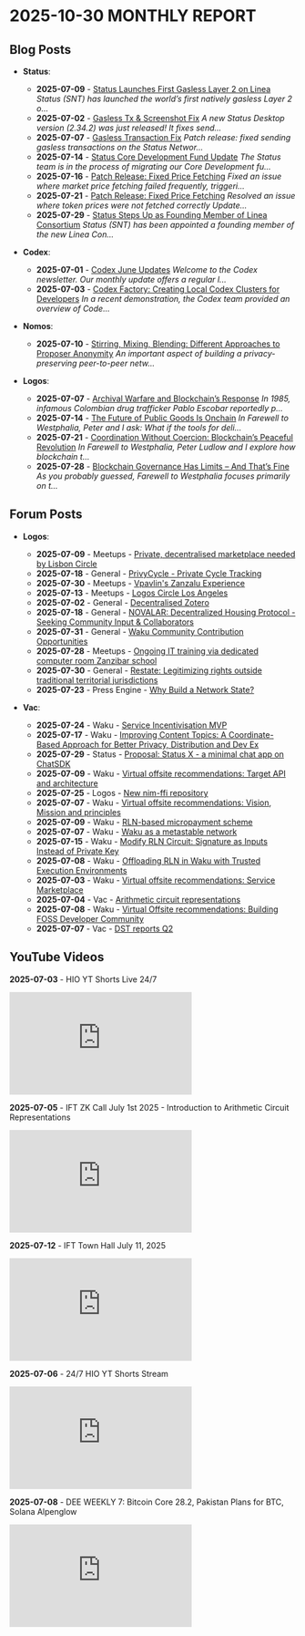# **2025-10-30 MONTHLY REPORT**
## Blog Posts

* **Status**:

  * **2025-07-09** - [Status Launches First Gasless Layer 2 on Linea](https://status.app/blog/status-network-first-gasless-l2)
    _Status (SNT) has launched the world’s first natively gasless Layer 2 o..._
  * **2025-07-02** - [Gasless Tx & Screenshot Fix](https://status.app/blog/gasless-tx-screenshot-fix)
    _A new Status Desktop version (2.34.2) was just released! It fixes send..._
  * **2025-07-07** - [Gasless Transaction Fix](https://status.app/blog/gasless-transaction-fix)
    _Patch release: fixed sending gasless transactions on the Status Networ..._
  * **2025-07-14** - [Status Core Development Fund Update](https://status.app/blog/status-core-development-fund-update)
    _The Status team is in the process of migrating our Core Development fu..._
  * **2025-07-16** - [Patch Release: Fixed Price Fetching](https://status.app/blog/patch-release-fixed-price-fetching)
    _Fixed an issue where market price fetching failed frequently, triggeri..._
  * **2025-07-21** - [Patch Release: Fixed Price Fetching](https://status.app/blog/patch-release-fixed-price-fetching-2)
    _Resolved an issue where token prices were not fetched correctly Update..._
  * **2025-07-29** - [Status Steps Up as Founding Member of Linea Consortium](https://status.app/blog/status-steps-up-as-founding-member-of-linea-consortium)
    _Status (SNT) has been appointed a founding member of the new Linea Con..._

* **Codex**:

  * **2025-07-01** - [Codex June Updates](https://blog.codex.storage/codex-june-updates)
    _Welcome to the Codex newsletter. Our monthly update offers a regular l..._
  * **2025-07-03** - [Codex Factory: Creating Local Codex Clusters for Developers](https://blog.codex.storage/codex-factory-creating-local-codex-clusters-for-developers)
    _In a recent demonstration, the Codex team provided an overview of Code..._

* **Nomos**:

  * **2025-07-10** - [Stirring, Mixing, Blending: Different Approaches to Proposer Anonymity](https://blog.nomos.tech/stirring-mixing-blending-different-approaches-to-proposer-anonymity)
    _An important aspect of building a privacy-preserving peer-to-peer netw..._

* **Logos**:

  * **2025-07-07** - [Archival Warfare and Blockchain’s Response](https://press.logos.co/article/archival-warfare-and-blockchains-response)
    _In 1985, infamous Colombian drug trafficker Pablo Escobar reportedly p..._
  * **2025-07-14** - [The Future of Public Goods Is Onchain](https://press.logos.co/article/the-future-of-public-goods-is-onchain)
    _In Farewell to Westphalia, Peter and I ask: What if the tools for deli..._
  * **2025-07-21** - [Coordination Without Coercion: Blockchain’s Peaceful Revolution](https://press.logos.co/article/coordination-without-coercion-blockchains-peaceful-revolution)
    _In Farewell to Westphalia, Peter Ludlow and I explore how blockchain t..._
  * **2025-07-28** - [Blockchain Governance Has Limits – And That’s Fine](https://press.logos.co/article/blockchain-governance-has-limits-and-thats-fine)
    _As you probably guessed, Farewell to Westphalia focuses primarily on t..._


## Forum Posts

* **Logos**:
  * **2025-07-09** - 
<span class="category">Meetups</span> - [Private, decentralised marketplace needed by Lisbon Circle](https://forum.logos.co/t/private-decentralised-marketplace-needed-by-lisbon-circle/480/1)
  * **2025-07-18** - 
<span class="category">General</span> - [PrivyCycle - Private Cycle Tracking](https://forum.logos.co/t/privycycle-private-cycle-tracking/520/1)
  * **2025-07-30** - 
<span class="category">Meetups</span> - [Vpavlin's Zanzalu Experience](https://forum.logos.co/t/vpavlins-zanzalu-experience/558/1)
  * **2025-07-13** - 
<span class="category">Meetups</span> - [Logos Circle Los Angeles](https://forum.logos.co/t/logos-circle-los-angeles/485/1)
  * **2025-07-02** - 
<span class="category">General</span> - [Decentralised Zotero](https://forum.logos.co/t/decentralised-zotero/475/1)
  * **2025-07-18** - 
<span class="category">General</span> - [NOVALAR: Decentralized Housing Protocol - Seeking Community Input & Collaborators](https://forum.logos.co/t/novalar-decentralized-housing-protocol-seeking-community-input-collaborators/523/1)
  * **2025-07-31** - 
<span class="category">General</span> - [Waku Community Contribution Opportunities](https://forum.logos.co/t/waku-community-contribution-opportunities/561/1)
  * **2025-07-28** - 
<span class="category">Meetups</span> - [Ongoing IT training via dedicated computer room Zanzibar school](https://forum.logos.co/t/ongoing-it-training-via-dedicated-computer-room-zanzibar-school/555/1)
  * **2025-07-30** - 
<span class="category">General</span> - [Restate: Legitimizing rights outside traditional territorial jurisdictions](https://forum.logos.co/t/restate-legitimizing-rights-outside-traditional-territorial-jurisdictions/559/1)
  * **2025-07-23** - 
<span class="category">Press Engine</span> - [Why Build a Network State?](https://forum.logos.co/t/why-build-a-network-state/543/1)

* **Vac**:
  * **2025-07-24** - 
<span class="category">Waku</span> - [Service Incentivisation MVP](https://forum.vac.dev/t/service-incentivisation-mvp/547/1)
  * **2025-07-17** - 
<span class="category">Waku</span> - [Improving Content Topics: A Coordinate-Based Approach for Better Privacy, Distribution and Dev Ex](https://forum.vac.dev/t/improving-content-topics-a-coordinate-based-approach-for-better-privacy-distribution-and-dev-ex/540/1)
  * **2025-07-29** - 
<span class="category">Status</span> - [Proposal: Status X - a minimal chat app on ChatSDK](https://forum.vac.dev/t/proposal-status-x-a-minimal-chat-app-on-chatsdk/550/1)
  * **2025-07-09** - 
<span class="category">Waku</span> - [Virtual offsite recommendations: Target API and architecture](https://forum.vac.dev/t/virtual-offsite-recommendations-target-api-and-architecture/537/1)
  * **2025-07-25** - 
<span class="category">Logos</span> - [New nim-ffi repository](https://forum.vac.dev/t/new-nim-ffi-repository/548/1)
  * **2025-07-07** - 
<span class="category">Waku</span> - [Virtual offsite recommendations: Vision, Mission and principles](https://forum.vac.dev/t/virtual-offsite-recommendations-vision-mission-and-principles/527/1)
  * **2025-07-09** - 
<span class="category">Waku</span> - [RLN-based micropayment scheme](https://forum.vac.dev/t/rln-based-micropayment-scheme/536/1)
  * **2025-07-07** - 
<span class="category">Waku</span> - [Waku as a metastable network](https://forum.vac.dev/t/waku-as-a-metastable-network/529/1)
  * **2025-07-15** - 
<span class="category">Waku</span> - [Modify RLN Circuit: Signature as Inputs Instead of Private Key](https://forum.vac.dev/t/modify-rln-circuit-signature-as-inputs-instead-of-private-key/539/1)
  * **2025-07-08** - 
<span class="category">Waku</span> - [Offloading RLN in Waku with Trusted Execution Environments](https://forum.vac.dev/t/offloading-rln-in-waku-with-trusted-execution-environments/532/1)
  * **2025-07-03** - 
<span class="category">Waku</span> - [Virtual offsite recommendations: Service Marketplace](https://forum.vac.dev/t/virtual-offsite-recommendations-service-marketplace/524/1)
  * **2025-07-04** - 
<span class="category">Vac</span> - [Arithmetic circuit representations](https://forum.vac.dev/t/arithmetic-circuit-representations/525/1)
  * **2025-07-08** - 
<span class="category">Waku</span> - [Virtual Offsite recommendations: Building FOSS Developer Community](https://forum.vac.dev/t/virtual-offsite-recommendations-building-foss-developer-community/533/1)
  * **2025-07-07** - 
<span class="category">Vac</span> - [DST reports Q2](https://forum.vac.dev/t/dst-reports-q2/528/1)


## YouTube Videos

**2025-07-03** - HIO YT Shorts Live 24/7

<iframe width="320" height="180" src="https://www.youtube.com/embed/5LIqJThurrM" title="HIO YT Shorts Live 24/7" frameborder="0" allowfullscreen></iframe>

**2025-07-05** - IFT ZK Call July 1st 2025 - Introduction to Arithmetic Circuit Representations

<iframe width="320" height="180" src="https://www.youtube.com/embed/laZADpEj7v0" title="IFT ZK Call July 1st 2025 - Introduction to Arithmetic Circuit Representations" frameborder="0" allowfullscreen></iframe>

**2025-07-12** - IFT Town Hall July 11, 2025

<iframe width="320" height="180" src="https://www.youtube.com/embed/sWkihw1ehqw" title="IFT Town Hall July 11, 2025" frameborder="0" allowfullscreen></iframe>

**2025-07-06** - 24/7 HIO YT Shorts Stream

<iframe width="320" height="180" src="https://www.youtube.com/embed/xuvkjKBw7H8" title="24/7 HIO YT Shorts Stream" frameborder="0" allowfullscreen></iframe>

**2025-07-08** - DEE WEEKLY 7: Bitcoin Core 28.2, Pakistan Plans for BTC, Solana Alpenglow

<iframe width="320" height="180" src="https://www.youtube.com/embed/zLCMeP-C6hw" title="DEE WEEKLY 7: Bitcoin Core 28.2, Pakistan Plans for BTC, Solana Alpenglow" frameborder="0" allowfullscreen></iframe>


